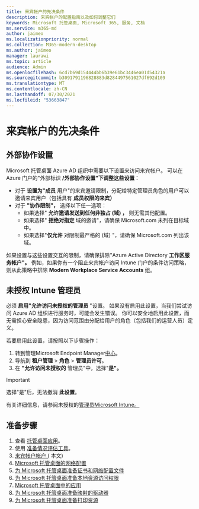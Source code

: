 ```yaml
---
title: 来宾帐户的先决条件
description: 来宾帐户的配置指南以及如何调整它们
keywords: Microsoft 托管桌面, Microsoft 365, 服务, 文档
ms.service: m365-md
author: jaimeo
ms.localizationpriority: normal
ms.collection: M365-modern-desktop
ms.author: jaimeo
manager: laurawi
ms.topic: article
audience: Admin
ms.openlocfilehash: 6cd7b69d154444bb6b39e61bc3446ea01d54321a
ms.sourcegitcommit: b3091791196828883d8284497561027df692d109
ms.translationtype: MT
ms.contentlocale: zh-CN
ms.lasthandoff: 07/30/2021
ms.locfileid: "53663847"
---
```

# <a name="prerequisites-for-guest-accounts"></a>来宾帐户的先决条件

## <a name="external-collaboration-settings"></a>外部协作设置

Microsoft 托管桌面 Azure AD 组织中需要以下设置来访问来宾帐户。 可以在 Azure 门户的"[](https://portal.azure.com)外部标识 **/外部协作设置"下调整这些设置**：

-   对于 **设置为"成员** 用户"的来宾邀请限制，分配给特定管理员角色的用户可以邀请来宾用户（包括具有 **成员权限的来宾）**
-   对于 **"协作限制"，** 选择以下任一选项：
    -   如果选择" **允许邀请发送到任何非独占 (域) ，** 则无需其他配置。
    -   如果选择" **拒绝对指定** 域的邀请"，请确保 Microsoft.com 未列在目标域中。
    -   如果选择"**仅允许** 对限制最严格的 (域) "，请确保 Microsoft.com 列出该域。 

如果设置与这些设置交互的限制，请确保排除"Azure Active Directory **工作区服务帐户"。** 例如，如果你有一个阻止来宾帐户访问 Intune 门户的条件访问策略，则从此策略中排除 **Modern Workplace Service Accounts** 组。

## <a name="unlicensed-intune-admin"></a>未授权 Intune 管理员

必须 **启用"允许访问未授权的管理员** "设置。 如果没有启用此设置，当我们尝试访问 Azure AD 组织进行服务时，可能会发生错误。 你可以安全地启用此设置，而无需担心安全隐患，因为访问范围由分配给用户的角色（包括我们的运营人员）定义。

若要启用此设置，请按照以下步骤操作：

1. 转到管理Microsoft Endpoint Manager[中心](https://go.microsoft.com/fwlink/?linkid=2109431)。
2. 导航到 **租户管理**  >  **角色**  >  **管理员许可**。
3. 在 **"允许访问未授权的** 管理员"中，选择"**是"。**

> [!IMPORTANT]
> 选择"是"后，无法撤消 **此设置**。

有关详细信息，请参阅未授权的[管理员Microsoft Intune。](/mem/intune/fundamentals/unlicensed-admins)

## <a name="steps-to-get-ready"></a>准备步骤

1. 查看 [托管桌面应用](prerequisites.md)。
2. 使用 [准备情况评估工具](readiness-assessment-tool.md)。
3. [来宾帐户帐户 (](guest-accounts.md) 本文) 
4. [Microsoft 托管桌面的网络配置](network.md)
5. [为 Microsoft 托管桌面准备证书和网络配置文件](certs-wifi-lan.md)
6. [为 Microsoft 托管桌面准备本地资源访问权限](authentication.md)
7. [Microsoft 托管桌面中的应用](apps.md)
8. [为 Microsoft 托管桌面准备映射的驱动器](mapped-drives.md)
9. [为 Microsoft 托管桌面准备打印资源](printing.md)
